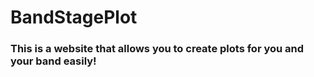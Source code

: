 # BandStagePlot
### This is a website that allows you to create plots for you and your band easily!
